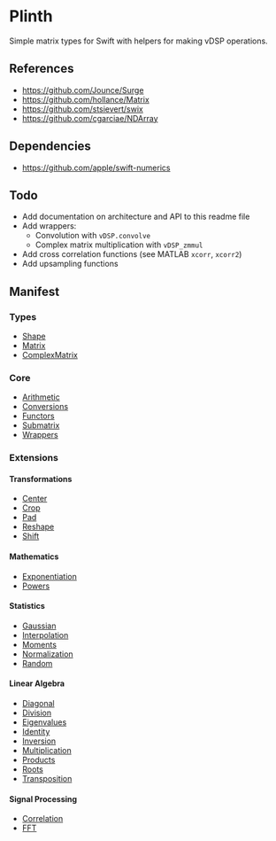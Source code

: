 # Plinth

Simple matrix types for Swift with helpers for making vDSP operations.

## References

- https://github.com/Jounce/Surge
- https://github.com/hollance/Matrix
- https://github.com/stsievert/swix
- https://github.com/cgarciae/NDArray

## Dependencies

- https://github.com/apple/swift-numerics

## Todo

- Add documentation on architecture and API to this readme file
- Add wrappers:
    - Convolution with `vDSP.convolve`
    - Complex matrix multiplication with `vDSP_zmmul`
- Add cross correlation functions (see MATLAB `xcorr`, `xcorr2`)
- Add upsampling functions

## Manifest

### Types

- [Shape](Sources/Plinth/Shape.swift)
- [Matrix](Sources/Plinth/Matrix.swift)
- [ComplexMatrix](Sources/Plinth/ComplexMatrix.swift)

### Core

- [Arithmetic](Sources/Plinth/Core/Arithmetic.swift)
- [Conversions](Sources/Plinth/Core/Conversions.swift)
- [Functors](Sources/Plinth/Core/Functors.swift)
- [Submatrix](Sources/Plinth/Core/Submatrix.swift)
- [Wrappers](Sources/Plinth/Core/Wrappers.swift)

### Extensions

#### Transformations

- [Center](Sources/Plinth/Extensions/Transformations/Center.swift)
- [Crop](Sources/Plinth/Extensions/Transformations/Crop.swift)
- [Pad](Sources/Plinth/Extensions/Transformations/Pad.swift)
- [Reshape](Sources/Plinth/Extensions/Transformations/Reshape.swift)
- [Shift](Sources/Plinth/Extensions/Transformations/Shift.swift)

#### Mathematics

- [Exponentiation](Sources/Plinth/Extensions/Mathematics/Exponentiation.swift)
- [Powers](Sources/Plinth/Extensions/Mathematics/Powers.swift)

#### Statistics

- [Gaussian](Sources/Plinth/Extensions/Statistics/Gaussian.swift)
- [Interpolation](Sources/Plinth/Extensions/Statistics/Interpolation.swift)
- [Moments](Sources/Plinth/Extensions/Statistics/Moments.swift)
- [Normalization](Sources/Plinth/Extensions/Statistics/Normalization.swift)
- [Random](Sources/Plinth/Extensions/Statistics/Random.swift)

#### Linear Algebra

- [Diagonal](Sources/Plinth/Extensions/Linear%20Algebra/Diagonal.swift)
- [Division](Sources/Plinth/Extensions/Linear%20Algebra/Division.swift)
- [Eigenvalues](Sources/Plinth/Extensions/Linear%20Algebra/Eigenvalues.swift)
- [Identity](Sources/Plinth/Extensions/Linear%20Algebra/Identity.swift)
- [Inversion](Sources/Plinth/Extensions/Linear%20Algebra/Inversion.swift)
- [Multiplication](Sources/Plinth/Extensions/Linear%20Algebra/Multiplication.swift)
- [Products](Sources/Plinth/Extensions/Linear%20Algebra/Products.swift)
- [Roots](Sources/Plinth/Extensions/Linear%20Algebra/Roots.swift)
- [Transposition](Sources/Plinth/Extensions/Linear%20Algebra/Transposition.swift)

#### Signal Processing

- [Correlation](Sources/Plinth/Extensions/Signal%20Processing/Correlation.swift)
- [FFT](Sources/Plinth/Extensions/Signal%20Processing/FFT.swift)
